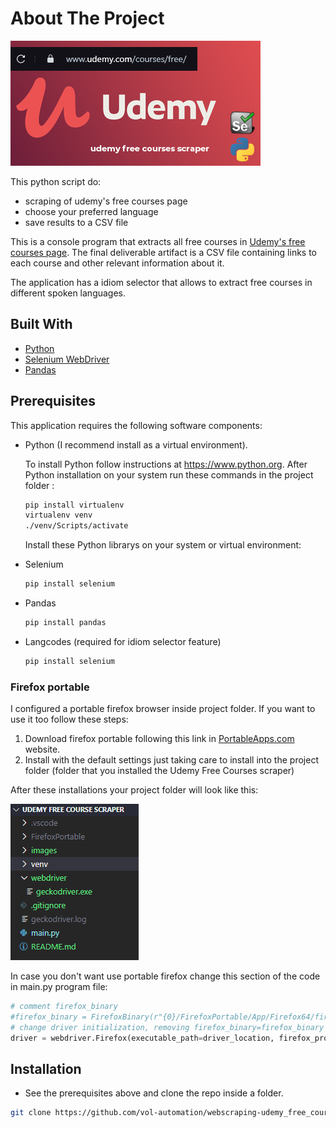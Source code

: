<!-- ABOUT THE PROJECT -->

# About The Project

![Scraper tag][product-screenshot]

This python script do:

- scraping of udemy's free courses page
- choose your preferred language
- save results to a CSV file

This is a console program that extracts all free courses in [Udemy's free courses page](https://www.udemy.com/courses/free/). The final deliverable artifact is a CSV file containing links to each course and other relevant information about it.

The application has a idiom selector that allows to extract free courses in different spoken languages.

## Built With

- [Python](https://www.python.org)
- [Selenium WebDriver](https://www.selenium.dev)
- [Pandas](https://pandas.pydata.org)

## Prerequisites

This application requires the following software components:

- Python (I recommend install as a virtual environment).

  To install Python follow instructions at https://www.python.org. After Python installation on your system run these commands in the project folder :

  ```sh
  pip install virtualenv
  virtualenv venv
  ./venv/Scripts/activate
  ```

  Install these Python librarys on your system or virtual environment:

- Selenium

  ```sh
  pip install selenium

  ```

- Pandas

  ```sh
  pip install pandas
  ```

- Langcodes (required for idiom selector feature)
  ```sh
  pip install selenium
  ```

### Firefox portable

I configured a portable firefox browser inside project folder. If you want to use it too follow these steps:

1. Download firefox portable following this link in [PortableApps.com](https://portableapps.com/apps/internet/firefox_portable) website.
2. Install with the default settings just taking care to install into the project folder (folder that you installed the Udemy Free Courses scraper)

After these installations your project folder will look like this:

![Scraper tag](images/project-folder.png)

In case you don't want use portable firefox change this section of the code in main.py program file:

```python
# comment firefox_binary
#firefox_binary = FirefoxBinary(r"{0}/FirefoxPortable/App/Firefox64/firefox.exe".format(os.getcwd()))
# change driver initialization, removing firefox_binary=firefox_binary argument
driver = webdriver.Firefox(executable_path=driver_location, firefox_profile=firefox_profile)
```

## Installation

- See the prerequisites above and clone the repo inside a folder.

```sh
git clone https://github.com/vol-automation/webscraping-udemy_free_courses.git
```

<!-- MARKDOWN LINKS & IMAGES -->
<!-- https://www.markdownguide.org/basic-syntax/#reference-style-links -->

[product-screenshot]: images/tag.png
